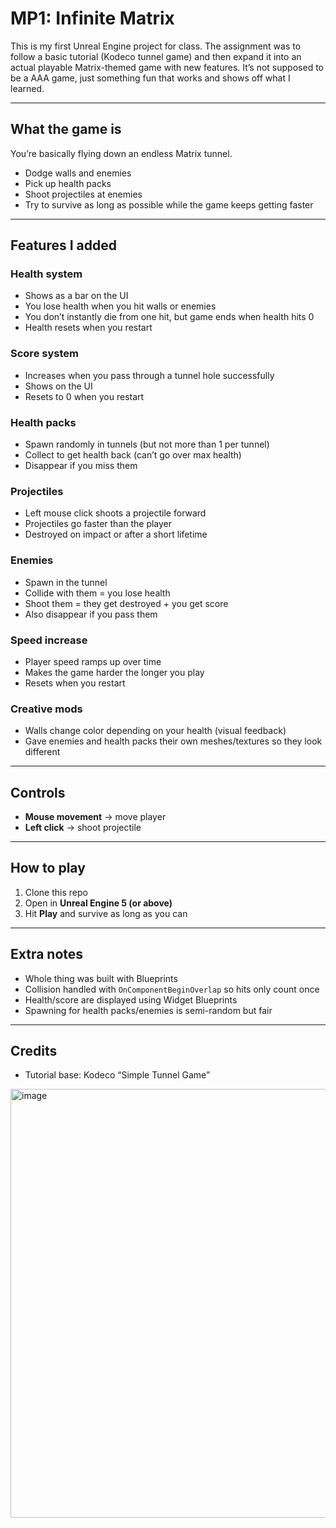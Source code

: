 # MP1: Infinite Matrix

This is my first Unreal Engine project for class. The assignment was to follow a basic tutorial (Kodeco tunnel game) and then expand it into an actual playable Matrix-themed game with new features. It’s not supposed to be a AAA game, just something fun that works and shows off what I learned.

---

## What the game is
You’re basically flying down an endless Matrix tunnel.  
- Dodge walls and enemies  
- Pick up health packs  
- Shoot projectiles at enemies  
- Try to survive as long as possible while the game keeps getting faster  

---

## Features I added

### Health system
- Shows as a bar on the UI  
- You lose health when you hit walls or enemies  
- You don’t instantly die from one hit, but game ends when health hits 0  
- Health resets when you restart  

### Score system
- Increases when you pass through a tunnel hole successfully  
- Shows on the UI  
- Resets to 0 when you restart  

### Health packs
- Spawn randomly in tunnels (but not more than 1 per tunnel)  
- Collect to get health back (can’t go over max health)  
- Disappear if you miss them  

### Projectiles
- Left mouse click shoots a projectile forward  
- Projectiles go faster than the player  
- Destroyed on impact or after a short lifetime  

### Enemies
- Spawn in the tunnel  
- Collide with them = you lose health  
- Shoot them = they get destroyed + you get score  
- Also disappear if you pass them  

### Speed increase
- Player speed ramps up over time  
- Makes the game harder the longer you play  
- Resets when you restart  

### Creative mods
- Walls change color depending on your health (visual feedback)  
- Gave enemies and health packs their own meshes/textures so they look different  

---

## Controls
- **Mouse movement** → move player  
- **Left click** → shoot projectile  

---

## How to play
1. Clone this repo  
2. Open in **Unreal Engine 5 (or above)**  
3. Hit **Play** and survive as long as you can  

---

## Extra notes
- Whole thing was built with Blueprints  
- Collision handled with `OnComponentBeginOverlap` so hits only count once  
- Health/score are displayed using Widget Blueprints  
- Spawning for health packs/enemies is semi-random but fair  

---

## Credits
- Tutorial base: Kodeco “Simple Tunnel Game”

<img width="991" height="686" alt="image" src="https://github.com/user-attachments/assets/e8334032-7e72-4a73-950a-752758c422fb" />


